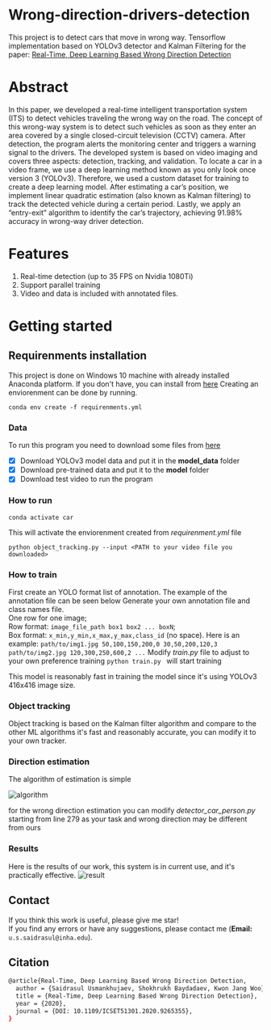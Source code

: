 # Wrong-direction-drivers-detection
This project is to detect cars that move in wrong way. Tensorflow implementation based on YOLOv3 detector and Kalman Filtering for the paper: [Real-Time, Deep Learning Based Wrong Direction Detection](https://www.mdpi.com/2076-3417/10/7/2453)
# Abstract
In this paper, we developed a real-time intelligent transportation system (ITS) to detect vehicles traveling the wrong way on the road. The concept of this wrong-way system is to detect such vehicles as soon as they enter an area covered by a single closed-circuit television (CCTV) camera. After detection, the program alerts the monitoring center and triggers a warning signal to the drivers. The developed system is based on video imaging and covers three aspects: detection, tracking, and validation. To locate a car in a video frame, we use a deep learning method known as you only look once version 3 (YOLOv3). Therefore, we used a custom dataset for training to create a deep learning model. After estimating a car’s position, we implement linear quadratic estimation (also known as Kalman filtering) to track the detected vehicle during a certain period. Lastly, we apply an “entry-exit” algorithm to identify the car’s trajectory, achieving 91.98% accuracy in wrong-way driver detection.

# Features
1. Real-time detection (up to 35 FPS on Nvidia 1080Ti)
2. Support parallel training
3. Video and data is included with annotated files.

# Getting started
## Requirenments installation
This project is done on Windows 10 machine with already installed Anaconda platform. If you don't have, you can install from [here](https://www.anaconda.com/products/individual)
Creating an enviorenment can be done by running.
```shell script
conda env create -f requirenments.yml
```
### Data
To run this program you need to download some files from [here](https://drive.google.com/drive/folders/1wjkvx32H-9VVPvz3ui8SuyNsp2g46NoO?usp=sharing) 
- [x] Download YOLOv3 model data and put it in the **model_data** folder
- [x] Download pre-trained data and put it to the **model** folder
- [x] Download test video to run the program

### How to run
```shell script
conda activate car
```
This will activate the enviorenment created from _requirenment.yml_ file

```shell script
python object_tracking.py --input <PATH to your video file you downloaded>
```

### How to train
First create an YOLO format list of annotation. The example of the annotation file can be seen below
Generate your own annotation file and class names file.  
    One row for one image;  
    Row format: `image_file_path box1 box2 ... boxN`;  
    Box format: `x_min,y_min,x_max,y_max,class_id` (no space).
    Here is an example:
    ```
    path/to/img1.jpg 50,100,150,200,0 30,50,200,120,3
    path/to/img2.jpg 120,300,250,600,2
    ...
    ```
Modify _train.py_ file to adjust to your own preference training
 ``` python train.py  ```
 will start training
 
 This model is reasonably fast in training the model since it's using YOLOv3 416x416 image size.
### Object tracking
Object tracking is based on the Kalman filter algorithm and compare to the other ML algorithms it's fast and reasonably accurate, you can modify it to your own tracker.
### Direction estimation
The algorithm of estimation is simple

![algorithm](./result/algorithm2.png)

for the wrong direction estimation you can modify _detector_car_person.py_ starting from line 279 as your task and wrong direction may be different from ours

### Results 
Here is the results of our work, this system is in current use, and it's practically effective.
![result](./result/result.png)

## Contact 
If you think this work is useful, please give me star! <br>
If you find any errors or have any suggestions, please contact me (**Email:** `u.s.saidrasul@inha.edu`). <br>

## Citation

```bash
@article{Real-Time, Deep Learning Based Wrong Direction Detection,
  author = {Saidrasul Usmankhujaev, Shokhrukh Baydadaev, Kwon Jang Woo},
  title = {Real-Time, Deep Learning Based Wrong Direction Detection},
  year = {2020},
  journal = {DOI: 10.1109/ICSET51301.2020.9265355},
}

